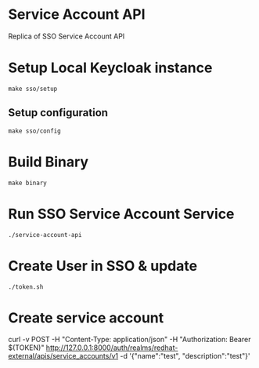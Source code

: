 # Service Account API

Replica of SSO Service Account API


# Setup Local Keycloak instance
`make sso/setup`

## Setup configuration
`make sso/config`


# Build Binary
`make binary`

# Run SSO Service Account Service
`./service-account-api`


# Create User in SSO & update 
`./token.sh`

# Create service account
curl -v POST -H "Content-Type: application/json" -H "Authorization: Bearer $(TOKEN)" http://127.0.0.1:8000/auth/realms/redhat-external/apis/service_accounts/v1 -d '{"name":"test", "description":"test"}'


